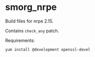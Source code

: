 smorg_nrpe
==========

Build files for nrpe 2.15.

Contains `check_any` patch.

Requirements:
```
yum install @development openssl-devel
```

